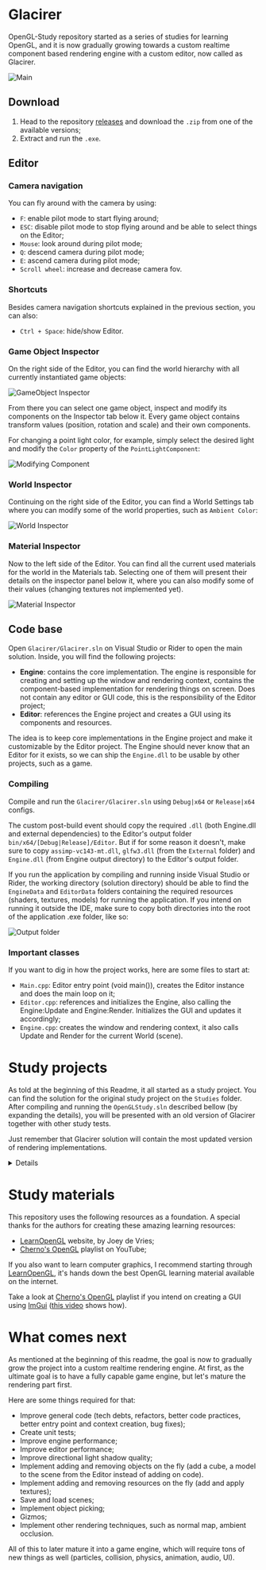 # Glacirer
 OpenGL-Study repository started as a series of studies for learning OpenGL, and it is now gradually growing towards a custom realtime component based rendering engine with a custom editor, now called as Glacirer.

![Main](Docs/ReadmeResources/Readme_Main.png)

## Download

1. Head to the repository [releases](https://github.com/Nevasca/OpenGL-Study/releases) and download the `.zip` from one of the available versions;
2. Extract and run the `.exe`.

## Editor

### Camera navigation

You can fly around with the camera by using:

* `F`: enable pilot mode to start flying around;
* `ESC`: disable pilot mode to stop flying around and be able to select things on the Editor;
* `Mouse`: look around during pilot mode;
* `Q`: descend camera during pilot mode;
* `E`: ascend camera during pilot mode;
* `Scroll wheel`: increase and decrease camera fov.

### Shortcuts

Besides camera navigation shortcuts explained in the previous section, you can also:

* `Ctrl + Space`: hide/show Editor.

### Game Object Inspector

On the right side of the Editor, you can find the world hierarchy with all currently instantiated game objects:

![GameObject Inspector](Docs/ReadmeResources/Readme_GameObjectInspector.png)

From there you can select one game object, inspect and modify its components on the Inspector tab below it.
Every game object contains transform values (position, rotation and scale) and their own components.

For changing a point light color, for example, simply select the desired light and modify the `Color` property of the `PointLightComponent`: 

![Modifying Component](Docs/ReadmeResources/Readme_ModifyingComponent.png)

### World Inspector

Continuing on the right side of the Editor, you can find a World Settings tab where you can modify some of the world properties, such as `Ambient Color`:

![World Inspector](Docs/ReadmeResources/Readme_WorldInspector.png)

### Material Inspector

Now to the left side of the Editor. You can find all the current used materials for the world in the Materials tab.
Selecting one of them will present their details on the inspector panel below it, where you can also modify some of their values (changing textures not implemented yet).

![Material Inspector](Docs/ReadmeResources/Readme_MaterialInspector.png)

## Code base

Open `Glacirer/Glacirer.sln` on Visual Studio or Rider to open the main solution. Inside, you will find the following projects:
* **Engine**: contains the core implementation. The engine is responsible for creating and setting up the window and rendering context, contains the component-based implementation for rendering things on screen. Does not contain any editor or GUI code, this is the responsibility of the Editor project; 
* **Editor**: references the Engine project and creates a GUI using its components and resources.

The idea is to keep core implementations in the Engine project and make it customizable by the Editor project. The Engine should never know that an Editor for it exists, so we can ship the `Engine.dll` to be usable by other projects, such as a game.  

### Compiling

Compile and run the `Glacirer/Glacirer.sln` using `Debug|x64` or `Release|x64` configs.

The custom post-build event should copy the required `.dll` (both Engine.dll and external dependencies) to the Editor's output folder `bin/x64/[Debug|Release]/Editor`. But if for some reason it doesn't, make sure to copy `assimp-vc143-mt.dll`, `glfw3.dll` (from the `External` folder) and `Engine.dll` (from Engine output directory) to the Editor's output folder.

If you run the application by compiling and running inside Visual Studio or Rider, the working directory (solution directory) should be able to find the `EngineData` and `EditorData` folders containing the required resources (shaders, textures, models) for running the application. If you intend on running it outside the IDE, make sure to copy both directories into the root of the application .exe folder, like so:

![Output folder](Docs/ReadmeResources/Readme_GlacirerEditorOutputFolder.png)

### Important classes

If you want to dig in how the project works, here are some files to start at:
* `Main.cpp`: Editor entry point (void main()), creates the Editor instance and does the main loop on it;
* `Editor.cpp`: references and initializes the Engine, also calling the Engine:Update and Engine:Render. Initializes the GUI and updates it accordingly; 
* `Engine.cpp`: creates the window and rendering context, it also calls Update and Render for the current World (scene).

# Study projects
As told at the beginning of this Readme, it all started as a study project. You can find the solution for the original study project on the `Studies` folder.
After compiling and running the `OpenGLStudy.sln` described bellow (by expanding the details), you will be presented with an old version of Glacirer together with other study tests.

Just remember that Glacirer solution will contain the most updated version of rendering implementations.

<details>

## Code base

### Compiling

Open `Studies/OpenGLStudy.sln` on Visual Studio or Rider to open the main solution. Inside, you will find the OpenGLStudy project containing all the study tests, the custom engine and editor code (refactor to split into separate projects in the way).

Compile and run using `Debug|x64` or `Release|x64` configs.

The custom post-build event should copy the required `.dll` external dependencies to the output folder `bin\x64\[Debug|Release]` (assimp for loading 3D models and irrKlang for audio). But if for some reason it doesn't, make sure to copy `assimp-vc143-mt.dll`, `ikpMP3.dll` and `irrKlang.dll` from the `Dependencies` folder to the output folder.

If you run the application by compiling and running inside Visual Studio or Rider, the working directory should be able to find the `OpenGLStudy\res` folder containing the required resources (shaders, textures, models) for running the application. If you intend on running it outside the IDE, make sure to copy the whole `res` directory into the root of the application .exe folder, like so:

![Output folder](Docs/ReadmeResources/Readme_OutputFolder.png)

### Important classes

If you want to dig in how the project works, here are some files to start at:
* `OpenGLStudy.cpp`: application entry point (void main()), creates the context window, setup OpenGL and contains the application loop (update and render calls), calling the current opened test;
* `TestCoreSandbox.cpp`: it's the test opened on application startup. Creates and initializes the World and Editor and spawns the game objects you see in this sandbox scene (cubes, character, lights and so on). On this class you can get a good look on how things work on the custom engine, such as spawning game objects and adding components.
* `World.cpp`: core of the engine. It contains methods for spawning new game objects, update the spawned GameObjects, calls the RenderingSystem to render the MeshComponents.
* `EngineEditor.cpp`: core of the engine editor. Receives a reference for the current World and update the GUI for inspecting game objects, components and resources.

### Folder structure
#### OpenGLStudy
* `src/core`: all custom engine related code resides in this folder, such as `World`, `RenderSystem`, `GameObject` and `Component`, `VertexBuffer` and much more.
* `src/editor`: all editor code resides in this folder, such as `EngineEditor`, `GameObjectInspector`, component inspectors.
* `src/legacy`: legacy abstractions for graphics related things, such as vertex buffer and shader used by early studies. Please check the abstractions implemented inside `src/core` for the more updated version.
* `src/tests`: despite the name, it does not contain unit tests. A Test is an abstraction for a separate application inside the main application, which contains Update and Render methods to be called from the main application loop on `OpenGLStudy.cpp`. In this folder you will find the `TestCoreSandbox.cpp` (the sandbox opened on application startup) and other study tests, such as learning how draw a textured quad on screen on the `Test2DTransform.cpp` test    
* `src/vendor`: external third-party code, such as [glm](https://github.com/g-truc/glm) (mathematics), [imgui](https://github.com/ocornut/imgui) (gui) and [stb_image](https://github.com/nothings/stb/blob/master/stb_image.h) (image loader).


Resources are located at the `res` folder (shaders, models, audio and textures).
#### Dependencies

Third-party dependencies:
* [GLFW](https://www.glfw.org/download.html): window and context creation, user input;
* [Glew](https://glew.sourceforge.net/): exposes OpenGL manufacturer driver implementation;
* [Assimp](https://assimp.org/): model loader;
* [Freetype](https://freetype.org/): text font loader and renderer;
* [irrKlang](https://www.ambiera.com/irrklang/downloads.html): sound engine.

## Accessing other study tests

At the beginning of the study, instead of having an engine to keep adding new features as the study progressed, each topic was implemented on a different test "scene".
To access these studies, expand the Test by clicking on the marked arrow and then on the `<-` button:

![Accessing other tests - 01](Docs/ReadmeResources/Readme_AccessingOtherTests_01.png)

The application will go back to the main menu and from there you can select one of the available tests:

![Accessing other tests - 02](Docs/ReadmeResources/Readme_AccessingOtherTests_02.png)

The startup test is called `CoreSandbox`. `Core` test also uses the Editor and custom engine, but with a simple world.
</details>


# Study materials

This repository uses the following resources as a foundation. A special thanks for the authors for creating these amazing learning resources:

* [LearnOpenGL](https://learnopengl.com/) website, by Joey de Vries;
* [Cherno's OpenGL](https://www.youtube.com/playlist?list=PLlrATfBNZ98foTJPJ_Ev03o2oq3-GGOS2) playlist on YouTube;

If you also want to learn computer graphics, I recommend starting through [LearnOpenGL](https://learnopengl.com/), it's hands down the best OpenGL learning material available on the internet.

Take a look at [Cherno's OpenGL](https://www.youtube.com/playlist?list=PLlrATfBNZ98foTJPJ_Ev03o2oq3-GGOS2) playlist if you intend on creating a GUI using [ImGui](https://github.com/ocornut/imgui) ([this video](https://www.youtube.com/watch?v=nVaQuNXueFw&list=PLlrATfBNZ98foTJPJ_Ev03o2oq3-GGOS2&index=23&ab_channel=TheCherno) shows how).

# What comes next

As mentioned at the beginning of this readme, the goal is now to gradually grow the project into a custom realtime rendering engine. At first, as the ultimate goal is to have a fully capable game engine, but let's mature the rendering part first. 

Here are some things required for that:

* Improve general code (tech debts, refactors, better code practices, better entry point and context creation, bug fixes);
* Create unit tests;
* Improve engine performance;
* Improve editor performance;
* Improve directional light shadow quality;
* Implement adding and removing objects on the fly (add a cube, a model to the scene from the Editor instead of adding on code).
* Implement adding and removing resources on the fly (add and apply textures);
* Save and load scenes;
* Implement object picking;
* Gizmos;
* Implement other rendering techniques, such as normal map, ambient occlusion.

All of this to later mature it into a game engine, which will require tons of new things as well (particles, collision, physics, animation, audio, UI).